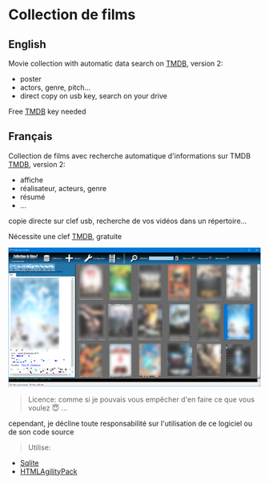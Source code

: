 # Collection de films

## English
Movie collection with automatic data search on [TMDB](https://www.themoviedb.org/), version 2:
- poster
- actors, genre, pitch...
- direct copy on usb key, search on your drive

Free [TMDB](https://www.themoviedb.org/) key needed

## Français
Collection de films avec recherche automatique d'informations sur TMDB [TMDB](https://www.themoviedb.org/), version 2:
- affiche
- réalisateur, acteurs, genre
- résumé
- ...

copie directe sur clef usb, recherche de vos vidéos dans un répertoire...

Nécessite une clef [TMDB](https://www.themoviedb.org/), gratuite

![screenshot](screenshot.png)

>Licence:
comme si je pouvais vous empêcher d'en faire ce que vous voulez :innocent: ...

cependant, je décline toute responsabilité sur l'utilisation de ce logiciel ou de son code source

>Utilise:
- [Sqlite](https://www.sqlite.org/index.html)
- [HTMLAgilityPack](https://html-agility-pack.net/?z=codeplex)